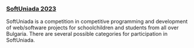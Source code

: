 ### [SoftUniada 2023](https://softuniada.softuni.bg/) 

SoftUniada is a competition in competitive programming and development of web/software projects for schoolchildren and students from all over Bulgaria. There are several possible categories for participation in SoftUniada.
